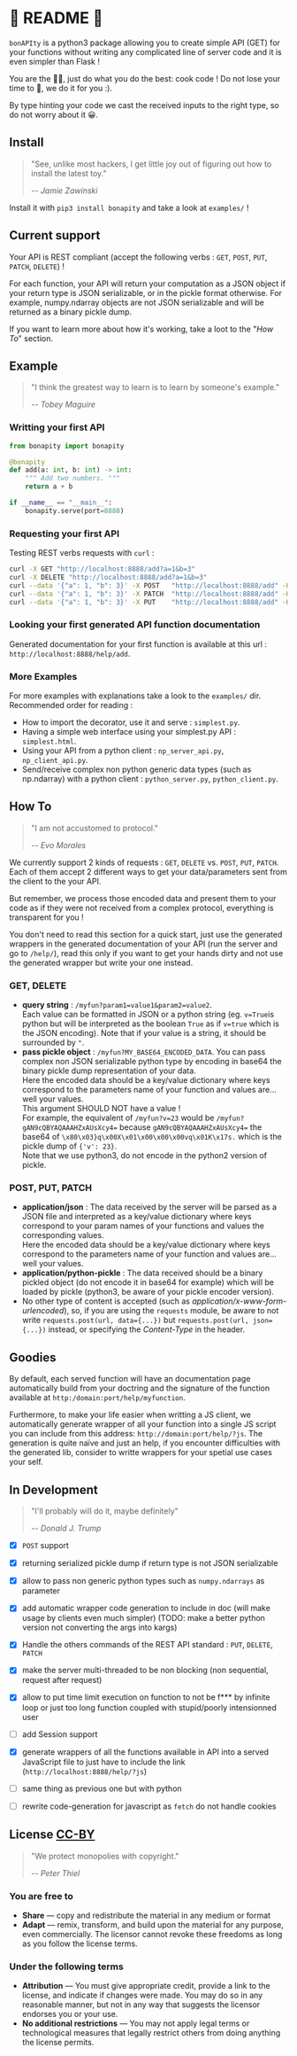 # 👀 README 👀

`bonAPIty` is a python3 package allowing you to create simple API (GET) for your functions without writing any complicated line of server code and it is even simpler than Flask !  

You are the 👨‍🍳, just do what you do the best: cook code ! Do not lose your time to 💁, we do it for you :).  

By type hinting your code we cast the received inputs to the right type, so do not worry about it 😀.

## Install

> "See, unlike most hackers, I get little joy out of figuring out how to install the latest toy."
>
> -- <cite>Jamie Zawinski</cite>

Install it with `pip3 install bonapity` and take a look at `examples/` !

## Current support

Your API is REST compliant (accept the following verbs : `GET`, `POST`, `PUT`, `PATCH`, `DELETE`) !

For each function, your API will return your computation as a JSON object if your return type is JSON serializable, or in the pickle format otherwise. For example, numpy.ndarray objects are not JSON serializable and will be returned as a binary pickle dump.

If you want to learn more about how it's working, take a loot to the "_How To_" section.

## Example

> "I think the greatest way to learn is to learn by someone's example."
>
> -- <cite>Tobey Maguire</cite>

### Writting your first API

```python
from bonapity import bonapity

@bonapity
def add(a: int, b: int) -> int:
    """ Add two numbers. """
    return a + b

if __name__ == "__main__":
    bonapity.serve(port=8888)
```

### Requesting your first API

Testing REST verbs requests with `curl` :

```bash
curl -X GET "http://localhost:8888/add?a=1&b=3"
curl -X DELETE "http://localhost:8888/add?a=1&b=3"
curl --data '{"a": 1, "b": 3}' -X POST   "http://localhost:8888/add" -H "Content-Type: application/json"
curl --data '{"a": 1, "b": 3}' -X PATCH  "http://localhost:8888/add" -H "Content-Type: application/json"
curl --data '{"a": 1, "b": 3}' -X PUT    "http://localhost:8888/add" -H "Content-Type: application/json"
```

### Looking your first generated API function documentation

Generated documentation for your first function is available at this url : `http://localhost:8888/help/add`.

### More Examples

For more examples with explanations take a look to the `examples/` dir.  
Recommended order for reading :

- How to import the decorator, use it and serve : `simplest.py`.
- Having a simple web interface using your simplest.py API : `simplest.html`.
- Using your API from a python client : `np_server_api.py`, `np_client_api.py`.
- Send/receive complex non python generic data types (such as np.ndarray) with a python client : `python_server.py`, `python_client.py`.

## How To

> "I am not accustomed to protocol."
>
> -- <cite>Evo Morales</cite>

We currently support 2 kinds of requests : `GET`, `DELETE` vs. `POST`, `PUT`, `PATCH`.
Each of them accept 2 different ways to get your data/parameters sent from the client to the your API.

But remember, we process those encoded data and present them to your code as if
they were not received from a complex protocol, everything is transparent for you !

You don't need to read this section for a quick start, just use the generated
wrappers in the generated documentation of your API (run the server and go to `/help/`), read this only if you want to get your hands dirty and not use the
generated wrapper but write your one instead.

### GET, DELETE

- **query string** : `/myfun?param1=value1&param2=value2`.  
   Each value can be formatted in JSON or a python string (eg. `v=True`is python but will be interpreted as the boolean `True` as if `v=true` which is the JSON encoding). Note that if your value is a string, it should be surrounded by `"`.
- **pass pickle object** : `/myfun?MY_BASE64_ENCODED_DATA`. 
   You can pass complex non JSON serializable python type by encoding in base64 the binary pickle dump representation of your data.  
   Here the encoded data should be a key/value dictionary where keys correspond to the parameters name of your function and values are... well your values.  
   This argument SHOULD NOT have a value !  
   For example, the equivalent of `/myfun?v=23` would be `/myfun?gAN9cQBYAQAAAHZxAUsXcy4=` because `gAN9cQBYAQAAAHZxAUsXcy4=` the base64 of `\x80\x03}q\x00X\x01\x00\x00\x00vq\x01K\x17s.` which is the pickle dump of `{'v': 23}`.  
   Note that we use python3, do not encode in the python2 version of pickle.

### POST, PUT, PATCH

- **application/json** :
   The data received by the server will be parsed as a JSON file and interpreted as a key/value dictionary where keys correspond to your param names of your functions and values the corresponding values.  
   Here the encoded data should be a key/value dictionary where keys correspond to the parameters name of your function and values are... well your values.
- **application/python-pickle** :
   The data received should be a binary pickled object (do not encode it in base64 for example) which will be loaded by pickle (python3, be aware of your pickle encoder version).
- No other type of content is accepted (such as _application/x-www-form-urlencoded_), so, if you are using the `requests` module, be aware to not write `requests.post(url, data={...})` but `requests.post(url, json={...})` instead, or specifying the _Content-Type_ in the header.

## Goodies

By default, each served function will have an documentation page automatically build from your doctring and the signature of the function available at `http:/domain:port/help/myfunction`.

Furthermore, to make your life easier when writting a JS client, we automatically generate wrapper of all your function into a single JS script you can include from this address: `http://domain:port/help/?js`. The generation is quite naïve and just an help, if you encounter difficulties with the generated lib, consider to writte wrappers for your spetial use cases your self.


## In Development

> "I'll probably will do it, maybe definitely"
>
> -- <cite>Donald J. Trump</cite>

- [x] `POST` support
- [x] returning serialized pickle dump if return type is not JSON serializable
- [x] allow to pass non generic python types such as `numpy.ndarrays` as parameter
- [x] add automatic wrapper code generation to include in doc (will make usage by clients even much simpler) (TODO: make a better python version not converting the args into kargs)
- [x] Handle the others commands of the REST API standard : `PUT`, `DELETE`, `PATCH`
- [x] make the server multi-threaded to be non blocking (non sequential, request after request)
- [x] allow to put time limit execution on function to not be f*** by infinite loop or just too long function coupled with stupid/poorly intensionned user
- [ ] add Session support
- [x] generate wrappers of all the functions available in API into a served JavaScript file to just have to include the link (`http://localhost:8888/help/?js`)
- [ ] same thing as previous one but with python
- [ ] rewrite code-generation for javascript as `fetch` do not handle cookies


## License [CC-BY](https://creativecommons.org/licenses/by/4.0/)

> "We protect monopolies with copyright."
>
> -- <cite>Peter Thiel</cite>

### You are free to

- **Share** — copy and redistribute the material in any medium or format
- **Adapt** — remix, transform, and build upon the material for any purpose, even commercially.
The licensor cannot revoke these freedoms as long as you follow the license terms.

### Under the following terms

- **Attribution** — You must give appropriate credit, provide a link to the license, and indicate if changes were made. You may do so in any reasonable manner, but not in any way that suggests the licensor endorses you or your use.
- **No additional restrictions** — You may not apply legal terms or technological measures that legally restrict others from doing anything the license permits.
